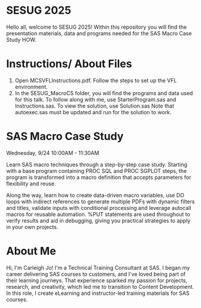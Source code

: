# SESUG 2025

Hello all, welcome to SESUG 2025! Within this repository you will find the presentation materials, data and programs needed for the SAS Macro Case Study HOW. 

# Instructions/ About Files

1. Open MCSVFLInstructions.pdf. Follow the steps to set up the VFL environment.
2. In the SESUG_MacroCS folder, you will find the programs and data used for this talk.
   To follow along with me, use StarterProgram.sas and Instructions.sas.
   To view the solution, use Solution.sas
   Note that autoexec.sas must be updated and run for the solution to work. 

# SAS Macro Case Study

Wednesday, 9/24
10:00AM - 11:30AM

Learn SAS macro techniques through a step-by-step case study. Starting with a base program containing PROC SQL and PROC SGPLOT steps, the program is transformed into a macro definition that accepts parameters for flexibility and reuse.

Along the way, learn how to create data-driven macro variables, use DO loops with indirect references to generate multiple PDFs with dynamic filters and titles, validate inputs with conditional processing and leverage autocall macros for reusable automation. %PUT statements are used throughout to verify results and aid in debugging, giving you practical strategies to apply in your own projects.

# About Me

Hi, I'm Carleigh Jo! I'm a Technical Training Consultant at SAS. I began my career delivering SAS courses to customers, and I've loved being part of their learning journeys. That experience sparked my passion for projects, research, and creativity, which led me to transition to Content Development. In this role, I create eLearning and instructor-led training materials for SAS courses. 
